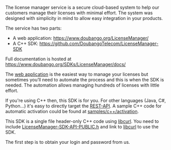 The license manager service is a secure cloud-based system to help our customers manage their licenses with minimal effort. 
The system was designed with simplicity in mind to allow easy integration in your products.

The service has two parts:
 - A web application: https://www.doubango.org/LicenseManager/
 - A C++ SDK: https://github.com/DoubangoTelecom/LicenseManager-SDK
 
Full documentation is hosted at https://www.doubango.org/SDKs/LicenseManager/docs/

The [web application](https://www.doubango.org/LicenseManager/) is the easiest way to manage your licenses but sometimes you’ll need to automate the process and this is when the SDK is needed. The automation allows managing hundreds of licenses with little effort.

If you're using C++ then, this SDK is for you. For other languages (Java, C#, Python...) it's easy to directly target the [REST-API](https://www.doubango.org/SDKs/LicenseManager/docs/REST_API.html). A sample C++ code for automatic activation could be found at [samples/c++/activation](samples/c++/activation/README.md).

This SDK is a single file header-only C++ code using [libcurl](https://curl.haxx.se/libcurl/). You need to include [LicenseManager-SDK-API-PUBLIC.h](c++/LicenseManager-SDK-API-PUBLIC.h) and link to [libcurl](https://curl.haxx.se/libcurl/) to use the SDK.

The first step is to obtain your login and password from us.

